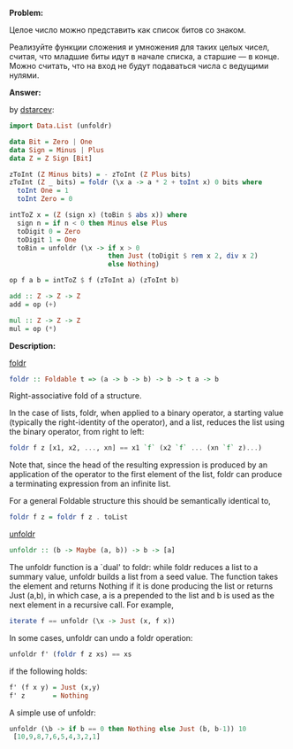 **Problem:**

Целое число можно представить как список битов со знаком.

Реализуйте функции сложения и умножения для таких целых чисел, считая, что младшие биты идут в начале списка, а старшие — в конце. Можно считать, что на вход не будут подаваться числа с ведущими нулями.



**Answer:**

by [dstarcev](https://github.com/dstarcev/stepic-haskell/blob/master/src/Module4/Task10.hs):

```haskell
import Data.List (unfoldr)

data Bit = Zero | One
data Sign = Minus | Plus
data Z = Z Sign [Bit]

zToInt (Z Minus bits) = - zToInt (Z Plus bits)
zToInt (Z _ bits) = foldr (\x a -> a * 2 + toInt x) 0 bits where
  toInt One = 1
  toInt Zero = 0

intToZ x = (Z (sign x) (toBin $ abs x)) where
  sign n = if n < 0 then Minus else Plus
  toDigit 0 = Zero
  toDigit 1 = One
  toBin = unfoldr (\x -> if x > 0
                         then Just (toDigit $ rem x 2, div x 2)
                         else Nothing)

op f a b = intToZ $ f (zToInt a) (zToInt b)

add :: Z -> Z -> Z
add = op (+)

mul :: Z -> Z -> Z
mul = op (*)
```

**Description:**

[foldr](http://hackage.haskell.org/package/base-4.9.0.0/docs/Data-List.html#v:foldr)

```haskell
foldr :: Foldable t => (a -> b -> b) -> b -> t a -> b
```

Right-associative fold of a structure.

In the case of lists, foldr, when applied to a binary operator, a starting value (typically the right-identity of the operator), and a list, reduces the list using the binary operator, from right to left:

```haskell
foldr f z [x1, x2, ..., xn] == x1 `f` (x2 `f` ... (xn `f` z)...)
```

Note that, since the head of the resulting expression is produced by an application of the operator to the first element of the list, foldr can produce a terminating expression from an infinite list.

For a general Foldable structure this should be semantically identical to,

```haskell
foldr f z = foldr f z . toList
```


[unfoldr](http://hackage.haskell.org/package/base-4.9.0.0/docs/Data-List.html#v:unfoldr)

```haskell
unfoldr :: (b -> Maybe (a, b)) -> b -> [a]
```

The unfoldr function is a `dual' to foldr: while foldr reduces a list to a summary value, unfoldr builds a list from a seed value. The function takes the element and returns Nothing if it is done producing the list or returns Just (a,b), in which case, a is a prepended to the list and b is used as the next element in a recursive call. For example,

```haskell
iterate f == unfoldr (\x -> Just (x, f x))
```

In some cases, unfoldr can undo a foldr operation:

```haskell
unfoldr f' (foldr f z xs) == xs
```

if the following holds:

```haskell
f' (f x y) = Just (x,y)
f' z       = Nothing
```

A simple use of unfoldr:

```haskell
unfoldr (\b -> if b == 0 then Nothing else Just (b, b-1)) 10
 [10,9,8,7,6,5,4,3,2,1]
```